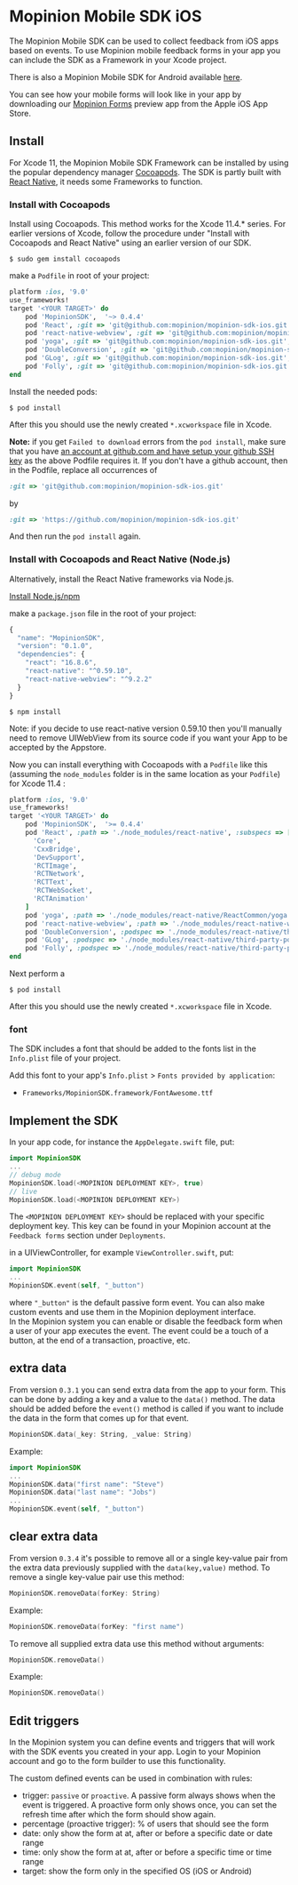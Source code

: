 # Mopinion Mobile SDK iOS

The Mopinion Mobile SDK can be used to collect feedback from iOS apps based on events.
To use Mopinion mobile feedback forms in your app you can include the SDK as a Framework in your Xcode project.

There is also a Mopinion Mobile SDK for Android available [here](https://github.com/mopinion/mopinion-sdk-android).

You can see how your mobile forms will look like in your app by downloading our [Mopinion Forms](https://itunes.apple.com/nl/app/mopinion-forms/id1376756796?l=en&mt=8) preview app from the Apple iOS App Store.

## Install

For Xcode 11, the Mopinion Mobile SDK Framework can be installed by using the popular dependency manager [Cocoapods](https://cocoapods.org).
The SDK is partly built with [React Native](https://facebook.github.io/react-native/), it needs some Frameworks to function.

### Install with Cocoapods

Install using Cocoapods. This method works for the Xcode 11.4.* series. For earlier versions of Xcode, follow the procedure under "Install with Cocoapods and React Native" using an earlier version of our SDK.

`$ sudo gem install cocoapods`

make a `Podfile` in root of your project:

```ruby
platform :ios, '9.0'
use_frameworks!
target '<YOUR TARGET>' do
	pod 'MopinionSDK',  '~> 0.4.4'
	pod 'React', :git => 'git@github.com:mopinion/mopinion-sdk-ios.git', :tag => '0.4.4'
	pod 'react-native-webview', :git => 'git@github.com:mopinion/mopinion-sdk-ios.git', :tag => '0.4.4'
	pod 'yoga', :git => 'git@github.com:mopinion/mopinion-sdk-ios.git', :tag => '0.4.4'
	pod 'DoubleConversion', :git => 'git@github.com:mopinion/mopinion-sdk-ios.git', :tag => '0.4.4'
	pod 'GLog', :git => 'git@github.com:mopinion/mopinion-sdk-ios.git', :tag => '0.4.4'
	pod 'Folly', :git => 'git@github.com:mopinion/mopinion-sdk-ios.git', :tag => '0.4.4'
end
```
  
Install the needed pods:

`$ pod install`

After this you should use the newly created `*.xcworkspace` file in Xcode.

**Note:** if you get `Failed to download` errors from the `pod install`, make sure that you have [an account at github.com and have setup your github SSH key](https://github.com/settings/ssh) as the above Podfile requires it. If you don't have a github account, then in the Podfile, replace all occurrences of

```ruby
:git => 'git@github.com:mopinion/mopinion-sdk-ios.git'
```
by

```ruby
:git => 'https://github.com/mopinion/mopinion-sdk-ios.git'
```
And then run the `pod install` again.

### Install with Cocoapods and React Native (Node.js)

Alternatively, install the React Native frameworks via Node.js. 

[Install Node.js/npm](https://www.npmjs.com/get-npm)

make a `package.json` file in the root of your project:

```javascript
{
  "name": "MopinionSDK",
  "version": "0.1.0",
  "dependencies": {
    "react": "16.8.6",
    "react-native": "^0.59.10",
    "react-native-webview": "^9.2.2"
  }
}
```

`$ npm install`

Note: if you decide to use react-native version 0.59.10 then you'll manually need to remove UIWebView from its source code if you want your App to be accepted by the Appstore.

Now you can install everything with Cocoapods with a `Podfile` like this (assuming the `node_modules` folder is in the same location as your `Podfile`) 
for Xcode 11.4 :

```ruby
platform :ios, '9.0'
use_frameworks!
target '<YOUR TARGET>' do
	pod 'MopinionSDK',  '>= 0.4.4'
	pod 'React', :path => './node_modules/react-native', :subspecs => [
	  'Core',
	  'CxxBridge',
	  'DevSupport',
	  'RCTImage',
	  'RCTNetwork',
	  'RCTText',
	  'RCTWebSocket',
	  'RCTAnimation'
	]
	pod 'yoga', :path => './node_modules/react-native/ReactCommon/yoga'
	pod 'react-native-webview', :path => './node_modules/react-native-webview/react-native-webview.podspec'
	pod 'DoubleConversion', :podspec => './node_modules/react-native/third-party-podspecs/DoubleConversion.podspec'
	pod 'GLog', :podspec => './node_modules/react-native/third-party-podspecs/GLog.podspec'
	pod 'Folly', :podspec => './node_modules/react-native/third-party-podspecs/Folly.podspec'
end
```

Next perform a
 
`$ pod install`

After this you should use the newly created `*.xcworkspace` file in Xcode.

### font

The SDK includes a font that should be added to the fonts list in the `Info.plist` file of your project.

Add this font to your app's `Info.plist` > `Fonts provided by application`:   
- `Frameworks/MopinionSDK.framework/FontAwesome.ttf`

## Implement the SDK

In your app code, for instance the `AppDelegate.swift` file, put:

```swift
import MopinionSDK
...
// debug mode
MopinionSDK.load(<MOPINION DEPLOYMENT KEY>, true)
// live
MopinionSDK.load(<MOPINION DEPLOYMENT KEY>)
```

The `<MOPINION DEPLOYMENT KEY>` should be replaced with your specific deployment key. This key can be found in your Mopinion account at the `Feedback forms` section under `Deployments`.

in a UIViewController, for example `ViewController.swift`, put:

```swift
import MopinionSDK
...
MopinionSDK.event(self, "_button")
```
where `"_button"` is the default passive form event.
You can also make custom events and use them in the Mopinion deployment interface.  
In the Mopinion system you can enable or disable the feedback form when a user of your app executes the event.
The event could be a touch of a button, at the end of a transaction, proactive, etc.

## extra data

From version `0.3.1` you can send extra data from the app to your form. 
This can be done by adding a key and a value to the `data()` method.
The data should be added before the `event()` method is called if you want to include the data in the form that comes up for that event.

```swift
MopinionSDK.data(_key: String, _value: String)
```

Example:
```swift
import MopinionSDK
...
MopinionSDK.data("first name": "Steve")
MopinionSDK.data("last name": "Jobs")
...
MopinionSDK.event(self, "_button")
```

## clear extra data

From version `0.3.4` it's possible to remove all or a single key-value pair from the extra data previously supplied with the `data(key,value)` method.
To remove a single key-value pair use this method:

```swift
MopinionSDK.removeData(forKey: String)
```
Example:

```swift
MopinionSDK.removeData(forKey: "first name")
```

To remove all supplied extra data use this method without arguments:

```swift
MopinionSDK.removeData()
```
Example:

```swift
MopinionSDK.removeData()
```

## Edit triggers

In the Mopinion system you can define events and triggers that will work with the SDK events you created in your app.
Login to your Mopinion account and go to the form builder to use this functionality.

The custom defined events can be used in combination with rules:

* trigger: `passive` or `proactive`. A passive form always shows when the event is triggered. A proactive form only shows once, you can set the refresh time after which the form should show again.  
* percentage (proactive trigger): % of users that should see the form  
* date: only show the form at at, after or before a specific date or date range  
* time: only show the form at at, after or before a specific time or time range  
* target: show the form only in the specified OS (iOS or Android)
